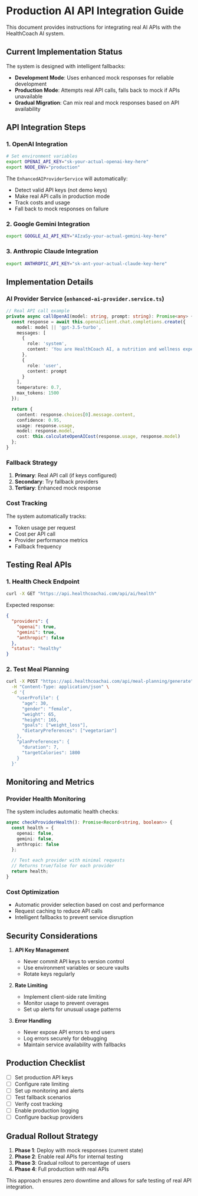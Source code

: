 # Production AI API Integration Guide

This document provides instructions for integrating real AI APIs with the HealthCoach AI system.

## Current Implementation Status

The system is designed with intelligent fallbacks:
- **Development Mode**: Uses enhanced mock responses for reliable development
- **Production Mode**: Attempts real API calls, falls back to mock if APIs unavailable
- **Gradual Migration**: Can mix real and mock responses based on API availability

## API Integration Steps

### 1. OpenAI Integration

```bash
# Set environment variables
export OPENAI_API_KEY="sk-your-actual-openai-key-here"
export NODE_ENV="production"
```

The `EnhancedAIProviderService` will automatically:
- Detect valid API keys (not demo keys)
- Make real API calls in production mode
- Track costs and usage
- Fall back to mock responses on failure

### 2. Google Gemini Integration

```bash
export GOOGLE_AI_API_KEY="AIzaSy-your-actual-gemini-key-here"
```

### 3. Anthropic Claude Integration

```bash
export ANTHROPIC_API_KEY="sk-ant-your-actual-claude-key-here"
```

## Implementation Details

### AI Provider Service (`enhanced-ai-provider.service.ts`)

```typescript
// Real API call example
private async callOpenAI(model: string, prompt: string): Promise<any> {
  const response = await this.openaiClient.chat.completions.create({
    model: model || 'gpt-3.5-turbo',
    messages: [
      {
        role: 'system',
        content: 'You are HealthCoach AI, a nutrition and wellness expert.'
      },
      {
        role: 'user', 
        content: prompt
      }
    ],
    temperature: 0.7,
    max_tokens: 1500
  });

  return {
    content: response.choices[0].message.content,
    confidence: 0.95,
    usage: response.usage,
    model: response.model,
    cost: this.calculateOpenAICost(response.usage, response.model)
  };
}
```

### Fallback Strategy

1. **Primary**: Real API call (if keys configured)
2. **Secondary**: Try fallback providers 
3. **Tertiary**: Enhanced mock response

### Cost Tracking

The system automatically tracks:
- Token usage per request
- Cost per API call
- Provider performance metrics
- Fallback frequency

## Testing Real APIs

### 1. Health Check Endpoint

```bash
curl -X GET "https://api.healthcoachai.com/api/ai/health"
```

Expected response:
```json
{
  "providers": {
    "openai": true,
    "gemini": true, 
    "anthropic": false
  },
  "status": "healthy"
}
```

### 2. Test Meal Planning

```bash
curl -X POST "https://api.healthcoachai.com/api/meal-planning/generate" \
  -H "Content-Type: application/json" \
  -d '{
    "userProfile": {
      "age": 30,
      "gender": "female", 
      "weight": 65,
      "height": 165,
      "goals": ["weight_loss"],
      "dietaryPreferences": ["vegetarian"]
    },
    "planPreferences": {
      "duration": 7,
      "targetCalories": 1800
    }
  }'
```

## Monitoring and Metrics

### Provider Health Monitoring

The system includes automatic health checks:

```typescript
async checkProviderHealth(): Promise<Record<string, boolean>> {
  const health = {
    openai: false,
    gemini: false, 
    anthropic: false
  };

  // Test each provider with minimal requests
  // Returns true/false for each provider
  return health;
}
```

### Cost Optimization

- Automatic provider selection based on cost and performance
- Request caching to reduce API calls
- Intelligent fallbacks to prevent service disruption

## Security Considerations

1. **API Key Management**
   - Never commit API keys to version control
   - Use environment variables or secure vaults
   - Rotate keys regularly

2. **Rate Limiting**
   - Implement client-side rate limiting
   - Monitor usage to prevent overages
   - Set up alerts for unusual usage patterns

3. **Error Handling**
   - Never expose API errors to end users
   - Log errors securely for debugging
   - Maintain service availability with fallbacks

## Production Checklist

- [ ] Set production API keys
- [ ] Configure rate limiting
- [ ] Set up monitoring and alerts
- [ ] Test fallback scenarios
- [ ] Verify cost tracking
- [ ] Enable production logging
- [ ] Configure backup providers

## Gradual Rollout Strategy

1. **Phase 1**: Deploy with mock responses (current state)
2. **Phase 2**: Enable real APIs for internal testing
3. **Phase 3**: Gradual rollout to percentage of users
4. **Phase 4**: Full production with real APIs

This approach ensures zero downtime and allows for safe testing of real API integration.